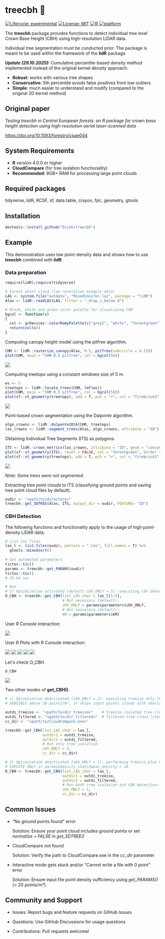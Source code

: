 # treecbh 🌳

[![Lifecycle: experimental](https://img.shields.io/badge/lifecycle-experimental-orange.svg)](https://lifecycle.r-lib.org/articles/stages.html#experimental)
[![License: MIT](https://img.shields.io/badge/License-MIT-yellow.svg)](https://opensource.org/licenses/MIT)
[![R](https://img.shields.io/badge/R-%3E%3D%204.0.0-blue.svg)](https://www.r-project.org/)
[![platform](https://img.shields.io/badge/platform-Windows%20%7C%20Linux%20%7C%20macOS-lightgrey.svg)]()

The **treecbh** package provides functions to detect individual tree level Crown Base Height (CBH) using high-resolution LiDAR data. 

Individual tree segmentation must be conducted prior. The package is meant to be used within the framework of the **lidR** package. 

***Update (29.10.2025):*** Cumulative percentile-based density method implemented instead of the original kernel density approach.

 - **Robust**: works with various tree shapes
 - **Conservative**: 5th percentile avoids false positives from low outliers
 - **Simple**: much easier to understand and modify (compared to the original 2D kernel method)

## Original paper
*Testing treecbh in Central European forests: an R package for crown base height detection using high-resolution aerial laser-scanned data*

https://doi.org/10.1093/forestry/cpae044

## System Requirements

- **R** version 4.0.0 or higher
- **CloudCompare** (for tree isolation functionality)
- **Recommended**: 8GB+ RAM for processing large point clouds

## Required packages

tidyverse, lidR, RCSF, sf, data.table, crayon, fpc, geometry, gtools

## Installation

```r
devtools::install_github("DijoG/treecbh")
```
## Example
This demonstration uses low point-density data and shows how to use **treecbh** combined with **lidR**. 

### Data preparation

```r
require(lidR);require(tidyverse)

# Forest point cloud (low resolution example data)
LAS <- system.file("extdata", "MixedConifer.laz", package = "lidR")
Alas <- lidR::readLAS(LAS, filter = "-drop_z_below 0") 

# Black, white and green color palette for visualizing CHM
bgcol <- function(x)
{
  col <- grDevices::colorRampPalette(c("grey1", "white", "forestgreen"))
  return(col(x))
}
```
Computing canopy height model using the pitfree algorithm.
```r
CHM <- lidR::rasterize_canopy(Alas, 0.5, pitfree(subcircle = 0.25))
plot(CHM, main = "CHM 0.5 pitfree", col = bgcol(50))
```
<img align="bottom" src="https://raw.githubusercontent.com/DijoG/storage/main/README/01_chm_pitfree.png">

Computing treetops using a constant windows size of 5 m.
```r
ws <- 5
treetops <- lidR::locate_trees(CHM, lmf(ws))
plot(CHM, main = "CHM 0.5 pitfree", col = bgcol(50))
plot(sf::st_geometry(treetops), add = T, pch = "+", col = "firebrick3")
```
<img align="bottom" src="https://raw.githubusercontent.com/DijoG/storage/main/README/02_chm_pitfree_treetops.png">

Point-based crown segmentation using the Dalponte algorithm.
```r
algo_crowns <- lidR::dalponte2016(CHM, treetops)
las_crowns <- lidR::segment_trees(Alas, algo_crowns, attribute = "ID")
```
Obtaining Individual Tree Segments (ITS) as polygons.
```r
ITS <- lidR::crown_metrics(las_crowns, attribute = "ID", geom = "concave", func = NULL)
plot(sf::st_geometry(ITS), reset = FALSE, col = "forestgreen", border = "grey80")
plot(sf::st_geometry(treetops), add = T, pch = "+", col = "firebrick3")
```
<img align="bottom" src="https://raw.githubusercontent.com/DijoG/storage/main/README/03_its_treetops.png">

*Note: Some trees were not segmented.*

Extracting tree point clouds to ITS (classifying ground points and saving tree point cloud files by default).
```r
oudir <- "<path/to/directory>"
treecbh::get_3DTREE(Alas, ITS, output_dir = oudir, FEATURE= "ID")
```

### CBH Detection 

The following functions and functionality apply to the usage of high point-density LiDAR data:

```r
# List las files
las_l <- list.files(oudir, pattern = ".las", full.names = T) %>%
  gtools::mixedsort()
  
# Get automated parameters
tictoc::tic()
params <- treecbh::get_PARAMS(oudir)
tictoc::toc()
# 25.84 sec

# Run
# 1) Optimization activated (default cbh_ONLY = 3): executing cbh detection only
O_CBH <- treecbh::get_CBH(list_LAS_char = las_l[1:5],
                          # Not necessary (default):
                          cbh_ONLY = params$parameters$cbh_ONLY,
                          # Not necessary (default):
                          kM = params$parameters$kM)
```
User R Console interaction:

<img align="bottom" src="https://raw.githubusercontent.com/DijoG/storage/main/README/treecbh_O_table.png">

User R Plots with R Console interaction:

<img align="bottom" src="https://raw.githubusercontent.com/DijoG/storage/main/README/treecbh_001.png">
<img align="bottom" src="https://raw.githubusercontent.com/DijoG/storage/main/README/treecbh_002.png">
<img align="bottom" src="https://raw.githubusercontent.com/DijoG/storage/main/README/treecbh_003.png">
<img align="bottom" src="https://raw.githubusercontent.com/DijoG/storage/main/README/treecbh_004.png">
<img align="bottom" src="https://raw.githubusercontent.com/DijoG/storage/main/README/treecbh_005.png">

Let's check O_CBH.
```r
O_CBH
```
<img align="bottom" src="https://raw.githubusercontent.com/DijoG/storage/main/README/treecbh_O_tableO.png">

Two other modes of **get_CBH()**.
```r
# 2) Optimization deactivated (cbh_ONLY = 2): executing treeiso only (PRE-PROCESSING step!) 
# SENSIBLE above 20 points/m², it skips input points clouds with smaller than 20 points/point cloud (4-7 points/m²)

outdi_treeiso <- "<path/to/dir_treeiso>"    # treeiso isolated tree cloud
outdi_filtered <- "<path/to/dir_filtered>"  # filtered tree cloud (stem plus first leaved branch)
cc_dir <- "<path/to/CloudCompare.exe>"      

treecbh::get_CBH(list_LAS_char = las_l,
                 outdir1 = outdi_treeiso,
                 outdir2 = outdi_filtered,
                 # Run only tree isolation:
                 cbh_ONLY = 2,
                 cc_dir = cc_dir)

# 3) Optimization deactivated (cbh_ONLY = 1): performing treeiso plus CBH detection
# EXECUTE ONLY if params$density_stats$mean_density > 20
D_CBH <- treecbh::get_CBH(list_LAS_char = las_l,
                          outdir1 = outdi_treeiso,
                          outdir2 = outdi_filtered,
                          # Run both tree isolation and CBH detection:
                          cbh_ONLY = 1,
                          cc_dir = cc_dir)
```
## Common Issues

  - "No ground points found" error

    Solution: Ensure your point cloud includes ground points or set *normalize = FALSE* in *get_3DTREE()*

  - CloudCompare not found

    Solution: Verify the path to CloudCompare.exe in the *cc_dir* parameter

  - Interactive mode gets stuck and/or "Cannot write a file with 0 point" error

    Solution: Ensure input file point density sufficiency using *get_PARAMS()* (> 20 points/m²).
    
## Community and Support

  - Issues: Report bugs and feature requests on GitHub Issues

  - Questions: Use GitHub Discussions for usage questions

  - Contributions: Pull requests welcome!
